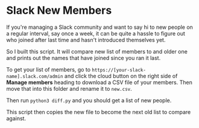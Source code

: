 # Slack New Members

If you're managing a Slack community and want to say hi to new people on a regular interval, say once a week, it can be quite a hassle to figure out who joined after last time and hasn't introduced themselves yet.

So I built this script. It will compare new list of members to and older one and prints out the names that have joined since you ran it last.

To get your list of members, go to `https://[your-slack-name].slack.com/admin` and click the cloud button on the right side of **Manage members** heading to download a CSV file of your members. Then move that into this folder and rename it to `new.csv`.

Then run `python3 diff.py` and you should get a list of new people.

This script then copies the new file to become the next old list to compare against.
